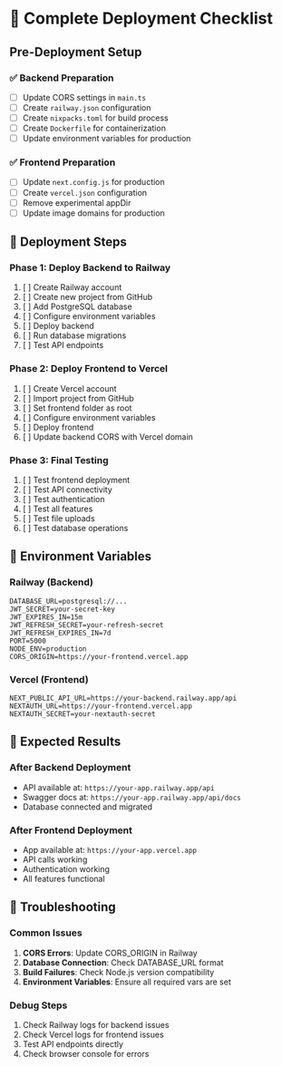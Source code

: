 # 🚀 Complete Deployment Checklist

## Pre-Deployment Setup

### ✅ Backend Preparation
- [ ] Update CORS settings in `main.ts`
- [ ] Create `railway.json` configuration
- [ ] Create `nixpacks.toml` for build process
- [ ] Create `Dockerfile` for containerization
- [ ] Update environment variables for production

### ✅ Frontend Preparation
- [ ] Update `next.config.js` for production
- [ ] Create `vercel.json` configuration
- [ ] Remove experimental appDir
- [ ] Update image domains for production

## 🚀 Deployment Steps

### Phase 1: Deploy Backend to Railway
1. [ ] Create Railway account
2. [ ] Create new project from GitHub
3. [ ] Add PostgreSQL database
4. [ ] Configure environment variables
5. [ ] Deploy backend
6. [ ] Run database migrations
7. [ ] Test API endpoints

### Phase 2: Deploy Frontend to Vercel
1. [ ] Create Vercel account
2. [ ] Import project from GitHub
3. [ ] Set frontend folder as root
4. [ ] Configure environment variables
5. [ ] Deploy frontend
6. [ ] Update backend CORS with Vercel domain

### Phase 3: Final Testing
1. [ ] Test frontend deployment
2. [ ] Test API connectivity
3. [ ] Test authentication
4. [ ] Test all features
5. [ ] Test file uploads
6. [ ] Test database operations

## 🔧 Environment Variables

### Railway (Backend)
```
DATABASE_URL=postgresql://...
JWT_SECRET=your-secret-key
JWT_EXPIRES_IN=15m
JWT_REFRESH_SECRET=your-refresh-secret
JWT_REFRESH_EXPIRES_IN=7d
PORT=5000
NODE_ENV=production
CORS_ORIGIN=https://your-frontend.vercel.app
```

### Vercel (Frontend)
```
NEXT_PUBLIC_API_URL=https://your-backend.railway.app/api
NEXTAUTH_URL=https://your-frontend.vercel.app
NEXTAUTH_SECRET=your-nextauth-secret
```

## 🎯 Expected Results

### After Backend Deployment
- API available at: `https://your-app.railway.app/api`
- Swagger docs at: `https://your-app.railway.app/api/docs`
- Database connected and migrated

### After Frontend Deployment
- App available at: `https://your-app.vercel.app`
- API calls working
- Authentication working
- All features functional

## 🚨 Troubleshooting

### Common Issues
1. **CORS Errors**: Update CORS_ORIGIN in Railway
2. **Database Connection**: Check DATABASE_URL format
3. **Build Failures**: Check Node.js version compatibility
4. **Environment Variables**: Ensure all required vars are set

### Debug Steps
1. Check Railway logs for backend issues
2. Check Vercel logs for frontend issues
3. Test API endpoints directly
4. Check browser console for errors
